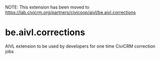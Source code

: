 NOTE: This extension has been moved to https://lab.civicrm.org/partners/civicoop/aivl/be.aivl.corrections

# be.aivl.corrections
AIVL extension to be used by developers for one time CiviCRM correction jobs
